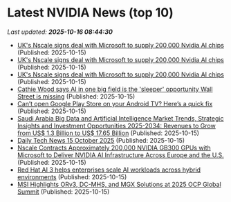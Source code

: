 # Latest NVIDIA News (top 10)
_Last updated: **2025-10-16 08:44:30**_

- [UK's Nscale signs deal with Microsoft to supply 200,000 Nvidia AI chips](https://economictimes.indiatimes.com/tech/artificial-intelligence/uks-nscale-signs-deal-with-microsoft-to-supply-200000-nvidia-ai-chips/articleshow/124572431.cms) (Published: 2025-10-15)
- [UK's Nscale signs deal with Microsoft to supply 200,000 Nvidia AI chips](https://finance.yahoo.com/news/uks-nscale-signs-deal-microsoft-083531072.html) (Published: 2025-10-15)
- [UK's Nscale signs deal with Microsoft to supply 200,000 Nvidia AI chips](https://www.channelnewsasia.com/business/uks-nscale-signs-deal-microsoft-supply-200000-nvidia-ai-chips-5403686) (Published: 2025-10-15)
- [Cathie Wood says AI in one big field is the 'sleeper' opportunity Wall Street is missing](https://www.businessinsider.com/cathie-wood-ai-healthcare-market-sleeper-invest-ark-2025-10) (Published: 2025-10-15)
- [Can’t open Google Play Store on your Android TV? Here’s a quick fix](https://www.androidauthority.com/android-tv-google-play-store-error-fix-3607198/) (Published: 2025-10-15)
- [Saudi Arabia Big Data and Artificial Intelligence Market Trends, Strategic Insights and Investment Opportunities 2025-2034: Revenues to Grow from US$ 1.3 Billion to US$ 17.65 Billion](https://www.globenewswire.com/news-release/2025/10/15/3166837/28124/en/Saudi-Arabia-Big-Data-and-Artificial-Intelligence-Market-Trends-Strategic-Insights-and-Investment-Opportunities-2025-2034-Revenues-to-Grow-from-US-1-3-Billion-to-US-17-65-Billion.html) (Published: 2025-10-15)
- [Daily Tech News 15 October 2025](https://acecomments.mu.nu/?post=416886) (Published: 2025-10-15)
- [Nscale Contracts Approximately 200,000 NVIDIA GB300 GPUs with Microsoft to Deliver NVIDIA AI Infrastructure Across Europe and the U.S.](https://www.globenewswire.com/news-release/2025/10/15/3166823/0/en/Nscale-Contracts-Approximately-200-000-NVIDIA-GB300-GPUs-with-Microsoft-to-Deliver-NVIDIA-AI-Infrastructure-Across-Europe-and-the-U-S.html) (Published: 2025-10-15)
- [Red Hat AI 3 helps enterprises scale AI workloads across hybrid environments](https://www.helpnetsecurity.com/2025/10/15/red-hat-ai-3/) (Published: 2025-10-15)
- [MSI Highlights ORv3, DC-MHS, and MGX Solutions at 2025 OCP Global Summit](https://www.madshrimps.be/news/msi-highlights-orv3-dc-mhs-and-mgx-solutions-at-2025-ocp-global-summit/) (Published: 2025-10-15)
